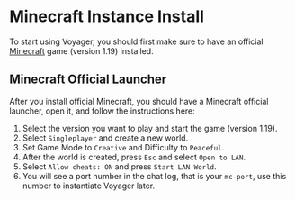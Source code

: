 # Minecraft Instance Install
To start using Voyager, you should first make sure to have an official [Minecraft](https://www.minecraft.net/) game (version 1.19) installed. 

## Minecraft Official Launcher

After you install official Minecraft, you should have a Minecraft official launcher, open it, and follow the instructions here:
1. Select the version you want to play and start the game (version 1.19).
2. Select `Singleplayer` and create a new world.
3. Set Game Mode to `Creative` and Difficulty to `Peaceful`.
4. After the world is created, press `Esc` and select `Open to LAN`.
5. Select `Allow cheats: ON` and press `Start LAN World`.
6. You will see a port number in the chat log, that is your `mc-port`, use this number to instantiate Voyager later.
